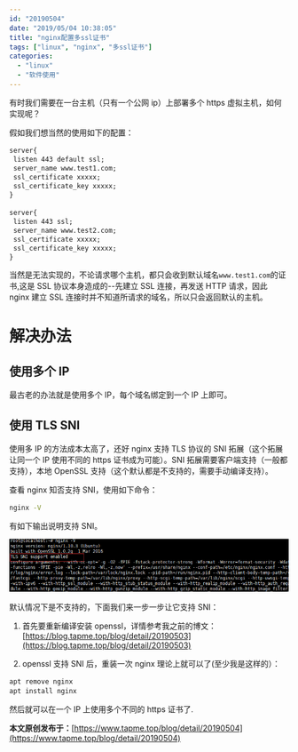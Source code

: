 ```yaml
---
id: "20190504"
date: "2019/05/04 10:38:05"
title: "nginx配置多ssl证书"
tags: ["linux", "nginx", "多ssl证书"]
categories:
  - "linux"
  - "软件使用"
---
```


有时我们需要在一台主机（只有一个公网 ip）上部署多个 https 虚拟主机，如何实现呢？

假如我们想当然的使用如下的配置：

```properties
server{
 listen 443 default ssl;
 server_name www.test1.com;
 ssl_certificate xxxxx;
 ssl_certificate_key xxxxx;
}

server{
 listen 443 ssl;
 server_name www.test2.com;
 ssl_certificate xxxxx;
 ssl_certificate_key xxxxx;
}
```

<!-- more -->

当然是无法实现的，不论请求哪个主机，都只会收到默认域名`www.test1.com`的证书,这是 SSL 协议本身造成的--先建立 SSL 连接，再发送 HTTP 请求，因此 nginx 建立 SSL 连接时并不知道所请求的域名，所以只会返回默认的主机。

# 解决办法

## 使用多个 IP

最古老的办法就是使用多个 IP，每个域名绑定到一个 IP 上即可。

## 使用 TLS SNI

使用多 IP 的方法成本太高了，还好 nginx 支持 TLS 协议的 SNI 拓展（这个拓展让同一个 IP 使用不同的 https 证书成为可能）。SNI 拓展需要客户端支持（一般都支持），本地 OpenSSL 支持（这个默认都是不支持的，需要手动编译支持）。

查看 nginx 知否支持 SNI，使用如下命令：

```bash
nginx -V
```

有如下输出说明支持 SNI。

![](https://raw.githubusercontent.com/FleyX/files/master/blog/20190504152556.png)

默认情况下是不支持的，下面我们来一步一步让它支持 SNI：

1. 首先要重新编译安装 openssl，详情参考我之前的博文：[https://blog.tapme.top/blog/detail/20190503](https://blog.tapme.top/blog/detail/20190503)

2. openssl 支持 SNI 后，重装一次 nginx 理论上就可以了(至少我是这样的）：

```bash
apt remove nginx
apt install nginx
```

然后就可以在一个 IP 上使用多个不同的 https 证书了.

**本文原创发布于：**[https://www.tapme.top/blog/detail/20190504](https://www.tapme.top/blog/detail/20190504)
